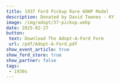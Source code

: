```yaml
---
title: 1937 Ford Pickup Rare 60HP Model
description: Donated by David Townes - KY
image: /img/adopt/37-pickup.webp
date: 2025-02-27
button: 
 text: Download The Adopt-A-Ford Form
 url: /pdf/Adopt-A-Ford.pdf
show_event_article: true
show_ford_store: true
show_partner: false
tags: 
 - 1930s
---
```



